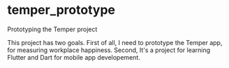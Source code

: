 # temper_prototype
 Prototyping the Temper project

This project has two goals. First of all, I need to prototype the Temper app, for measuring workplace happiness. Second, It's a project for learning Flutter and Dart for mobile app developement.
